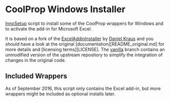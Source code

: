 CoolProp Windows Installer
==========================

[InnoSetup][] script to install some of the CoolProp wrappers for Windows and 
to activate the add-in for Microsoft Excel.

It is based on a fork of the [ExcelAddinInstaller][] by [Daniel Kraus][] and 
you should have a look at the original [documentation][README_original.md] for 
more details and [licensing terms][LICENSE]. The [vanilla] branch contains an 
unmodified version of the upstream repository to simplify the integration of 
changes in the original code. 

Included Wrappers
-----------------

As of September 2016, this script only contains the Excel add-in, but more 
wrappers might be included as optional installs later.


[InnoSetup]: http://www.jrsoftware.org/isinfo.php
[Daniel Kraus]: http://github.com/bovender
[ExcelAddinInstaller]: https://github.com/bovender/ExcelAddinInstaller
[vanilla]: https://github.com/CoolProp/ExcelAddinInstaller/tree/vanilla